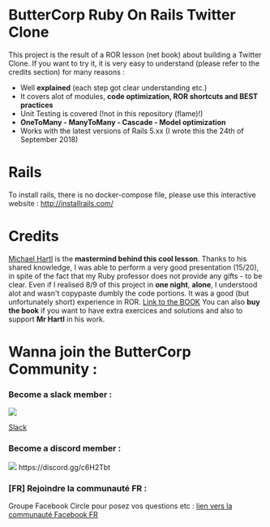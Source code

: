# ButterCorp Ruby On Rails Twitter Clone

This project is the result of a ROR lesson (net book) about building a Twitter Clone. 
If you want to try it, it is very easy to understand (please refer to the credits section) for many reasons :
- Well **explained** (each step got clear understanding etc.) 
- It covers alot of modules, **code optimization, ROR shortcuts and BEST practices**
- Unit Testing is covered (!not in this repository (flame)!)
- **OneToMany - ManyToMany - Cascade - Model optimization** 
- Works with the latest versions of Rails 5.xx (I wrote this the 24th of September 2018)

# Rails 

To install rails, there is no docker-compose file, please use this interactive website :
http://installrails.com/


# Credits

[Michael Hartl](https://www.michaelhartl.com/) is the **mastermind behind this cool lesson**. Thanks to his shared knowledge, I was able to perform a very good presentation (15/20), in spite of the fact that my Ruby professor does not provide any gifts - to be clear. 
Even if I realised 8/9 of this project in **one night**, **alone**, I understood alot and wasn't copypaste dumbly the code portions. It was a good (but unfortunately short) experience in ROR.
[Link to the BOOK](https://www.railstutorial.org/book)
You can also **buy the book** if you want to have extra exercices and solutions and also to support **Mr Hartl** in his work. 
 

# Wanna join the ButterCorp Community : 

### Become a slack member : 

<img src="https://png.icons8.com/dusk/50/000000/slack.png">

[Slack](https://join.slack.com/t/esgi-lalampe/shared_invite/enQtMzgzMzQ2NTcyNDM4LThhNzU3MGI3MzE2NWNiMGZlMDU2Y2VhMzU1MzdjNDFjNzY3N2Q1OTgwNDRmYmM2NjJjMDIxMzdmNTI2MjI1MGY)

### Become a discord member :
<img src="https://png.icons8.com/nolan/50/000000/discord-logo.png">
https://discord.gg/c6H2Tbt

### [FR] Rejoindre la communauté FR :

Groupe Facebook Circle pour posez vos questions etc :
[lien vers la communauté Facebook FR](https://www.facebook.com/groups/DevCParis/)
